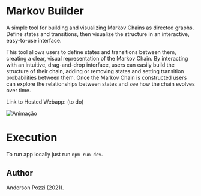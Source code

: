 # Markov Builder

A simple tool for building and visualizing Markov Chains as directed graphs. 
Define states and transitions, then visualize the structure in an interactive, easy-to-use interface.

This tool allows users to define states and transitions between them, creating a clear, visual representation of the Markov Chain. By interacting with an intuitive, drag-and-drop interface, users can easily build the structure of their chain, adding or removing states and setting transition probabilities between them. Once the Markov Chain is constructed users can explore the relationships between states and see how the chain evolves over time.

Link to Hosted Webapp: (to do)

![Animação](https://github.com/user-attachments/assets/507e0d6b-2f91-442f-a6e9-4d863371e82a)

# Execution

To run app locally just run `npm run dev`.

## Author

Anderson Pozzi (2021).

